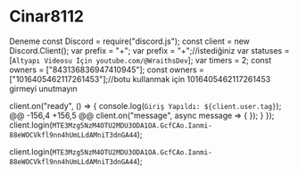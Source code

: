 # Cinar8112
Deneme
const Discord = require("discord.js");
const client = new Discord.Client();
var prefix = "+";
var prefix = "+";//istediğiniz
var statuses = [`Altyapı Videosu İçin youtube.com/@WraithsDev`];
var timers = 2;
const owners = ["843136836947410945"];
const owners = ["1016405462117261453"];//botu kullanmak için 1016405462117261453 girmeyi unutmayın

client.on("ready", () => {
  console.log(`Giriş Yapıldı: ${client.user.tag}`);
@@ -156,4 +156,5 @@ client.on("message", async message => {
    });
  }
});
client.login(`MTE3Mzg5NzM4OTU2MDU3ODA1OA.GcfCAo.Ianmi-88eWOCVkfl9nn4hUmLLdAMniT3dnGA44`);

client.login(`MTE3Mzg5NzM4OTU2MDU3ODA1OA.GcfCAo.Ianmi-88eWOCVkfl9nn4hUmLLdAMniT3dnGA44`);
